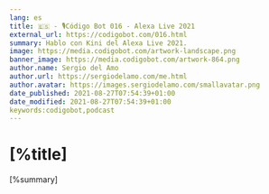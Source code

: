 ```yaml
---
lang: es
title: 🇪🇸 - 🎙Código Bot 016 - Alexa Live 2021
external_url: https://codigobot.com/016.html
summary: Hablo con Kini del Alexa Live 2021.
image: https://media.codigobot.com/artwork-landscape.png
banner_image: https://media.codigobot.com/artwork-864.png
author.name: Sergio del Amo
author.url: https://sergiodelamo.com/me.html
author.avatar: https://images.sergiodelamo.com/smallavatar.png 
date_published: 2021-08-27T07:54:39+01:00
date_modified: 2021-08-27T07:54:39+01:00
keywords:codigobot,podcast
---
```


# [%title]

[%summary]
